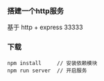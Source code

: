 ### 搭建一个http服务
基于 http + express
33333

### 下载
```
npm install     // 安装依赖模块
npm run server  // 开启服务
```